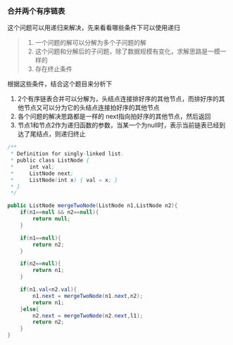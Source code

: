 ### 合并两个有序链表

这个问题可以用递归来解决，先来看看哪些条件下可以使用递归

> 1. 一个问题的解可以分解为多个子问题的解
> 2. 这个问题和分解后的子问题，除了数据规模有变化，求解思路是一模一样的
>3. 存在终止条件

根据这些条件，结合这个题目来分析下

1. 2个有序链表合并可以分解为，头结点连接排好序的其他节点，而排好序的其他节点又可以分为它的头结点连接拍好序的其他节点
2. 各个问题的解决思路都是一样的 next指向拍好序的其他节点，然后返回
3. 节点1和节点2作为递归函数的参数，当某一个为null时，表示当前链表已经到达了尾结点，则递归终止

```java
/**
 * Definition for singly-linked list.
 * public class ListNode {
 *     int val;
 *     ListNode next;
 *     ListNode(int x) { val = x; }
 * }
 */

public ListNode mergeTwoNode(ListNode n1,ListNode n2){
    if(n1==null && n2==null){
        return null;
    }

    if(n1==null){
        return n2;
    }

    if(n2==null){
        return n1;
    }

    if(n1.val<n2.val){
        n1.next = mergeTwoNode(n1.next,n2);
        return n1;
    }else{
        n2.next = mergeTwoNode(n2.next,l1);
        return n2;
    }
}
```
   
   
